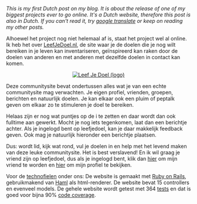 <em>This is my first Dutch post on my blog. It is about the release of one of my biggest projects ever to go online. It's a Dutch website, therefore this post is also in Dutch. If you can't read it, try <a href="http://www.google.com/translate?u=http%3A%2F%2Finfx.nl%2F2008%2F03%2F10%2Fleef-je-doel-live%2F&amp;langpair=nl%7Cen&amp;hl=en&amp;ie=UTF8" title="English translation of this post" target="_blank">google translate</a> or keep on reading my other posts.</em>

Alhoewel het project nog niet helemaal af is, staat het project wel al online. Ik heb het over <a href="http://leefjedoel.nl" title="Leef je doel!" target="_blank">LeefJeDoel.nl</a>, de site waar je de doelen die je nog wilt bereiken in je leven kan inventariseren, geïnspireerd kan raken door de doelen van anderen en met anderen met dezelfde doelen in contact kan komen.
<p style="text-align: center"><a href="http://leefjedoel.nl/" title="Leef Je Doel (logo)"><img src="http://infx.nl/wp-content/uploads/2008/03/logo-leefjedoel.gif" alt="Leef Je Doel (logo)" /></a></p><!--more-->
Deze communitysite bevat ondertussen alles wat je van een echte communitysite mag verwachten. Je eigen profiel, vrienden, groepen, berichten en natuurlijk doelen. Je kan elkaar ook een pluim of peptalk geven om elkaar zo te stimuleren je doel te bereiken.

Helaas zijn er nog wat puntjes op de i te zetten en daar wordt dan ook fulltime aan gewerkt. Mocht je nog iets tegenkomen, laat dan een berichtje achter. Als je ingelogd bent op leefjedoel, kan je daar makkelijk feedback geven. Ook mag je natuurlijk hieronder een berichtje plaatsen.

Dus: wordt lid, kijk wat rond, vul je doelen in en help met het levend maken van deze leuke communitysite. Het is best verslavend! En ik wil graag je vriend zijn op leefjedoel, dus als je ingelogd bent, klik dan <a href="http://leefjedoel.nl/wordt-vrienden-met/3/iain.html" title="Wordt vrienden met mij (als je ingelogd bent)" target="_blank">hier</a> om mijn vriend te worden en <a href="http://leefjedoel.nl/profiel/3/iain.html" title="Mijn profiel op leefjedoel.nl" target="_blank">hier</a> om mijn profiel te bekijken.

Voor de <a href="http://leefjedoel.nl/groep/4/praatgroep-voor-technofielen.html" title="Praatgroep voor technofielen op leefjedoel.nl" target="_blank">technofielen</a> onder ons: De website is gemaakt met <a href="http://rubyonrails.com/" title="Ruby on Rails homepage" target="_blank">Ruby on Rails</a>, gebruikmakend van <a href="http://infx.nl/2008/03/10/second-haml-evaluation/" title="Second Haml evaluation">Haml</a> als html-renderer. De website bevat 15 controllers en evenveel models.  De gehele website wordt getest met 364 <a href="http://en.wikipedia.org/wiki/Test-driven_development" title="De website is gedeeltelijk ontwikkeld met TDD" target="_blank">tests</a> en dat is goed voor bijna 90% <a href="http://infx.nl/2007/12/10/rcov-all-the-way/" title="Mijn post over het meten van code coverage">code coverage</a>.